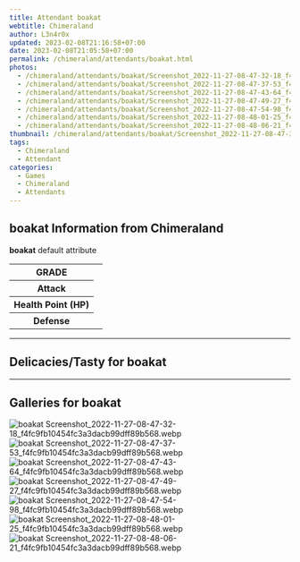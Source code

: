 ```yaml
---
title: Attendant boakat
webtitle: Chimeraland
author: L3n4r0x
updated: 2023-02-08T21:16:58+07:00
date: 2023-02-08T21:05:58+07:00
permalink: /chimeraland/attendants/boakat.html
photos:
  - /chimeraland/attendants/boakat/Screenshot_2022-11-27-08-47-32-18_f4fc9fb10454fc3a3dacb99dff89b568.webp
  - /chimeraland/attendants/boakat/Screenshot_2022-11-27-08-47-37-53_f4fc9fb10454fc3a3dacb99dff89b568.webp
  - /chimeraland/attendants/boakat/Screenshot_2022-11-27-08-47-43-64_f4fc9fb10454fc3a3dacb99dff89b568.webp
  - /chimeraland/attendants/boakat/Screenshot_2022-11-27-08-47-49-27_f4fc9fb10454fc3a3dacb99dff89b568.webp
  - /chimeraland/attendants/boakat/Screenshot_2022-11-27-08-47-54-98_f4fc9fb10454fc3a3dacb99dff89b568.webp
  - /chimeraland/attendants/boakat/Screenshot_2022-11-27-08-48-01-25_f4fc9fb10454fc3a3dacb99dff89b568.webp
  - /chimeraland/attendants/boakat/Screenshot_2022-11-27-08-48-06-21_f4fc9fb10454fc3a3dacb99dff89b568.webp
thumbnail: /chimeraland/attendants/boakat/Screenshot_2022-11-27-08-47-32-18_f4fc9fb10454fc3a3dacb99dff89b568.webp
tags:
  - Chimeraland
  - Attendant
categories:
  - Games
  - Chimeraland
  - Attendants
---
```


<section id="bootstrap-wrapper"><link rel="stylesheet" href="https://rawcdn.githack.com/dimaslanjaka/Web-Manajemen/bb6505ea081a75a7c845f65fb9d939276931c82f/css/bootstrap-4.5-wrapper.css"/><h2>boakat Information from Chimeraland</h2><p><b>boakat</b> default attribute <table><tr><th>GRADE</th><td></td></tr><tr><th>Attack</th><td></td></tr><tr><th>Health Point (HP)</th><td></td></tr><tr><th>Defense</th><td></td></tr></table></p><hr/><h2>Delicacies/Tasty for boakat</h2><hr/><div id="gallery"><h2>Galleries for boakat</h2><div class="row"><div class="col-lg-6 col-12"><img src="/chimeraland/attendants/boakat/Screenshot_2022-11-27-08-47-32-18_f4fc9fb10454fc3a3dacb99dff89b568.webp" alt="boakat Screenshot_2022-11-27-08-47-32-18_f4fc9fb10454fc3a3dacb99dff89b568.webp"/></div><div class="col-lg-6 col-12"><img src="/chimeraland/attendants/boakat/Screenshot_2022-11-27-08-47-37-53_f4fc9fb10454fc3a3dacb99dff89b568.webp" alt="boakat Screenshot_2022-11-27-08-47-37-53_f4fc9fb10454fc3a3dacb99dff89b568.webp"/></div><div class="col-lg-6 col-12"><img src="/chimeraland/attendants/boakat/Screenshot_2022-11-27-08-47-43-64_f4fc9fb10454fc3a3dacb99dff89b568.webp" alt="boakat Screenshot_2022-11-27-08-47-43-64_f4fc9fb10454fc3a3dacb99dff89b568.webp"/></div><div class="col-lg-6 col-12"><img src="/chimeraland/attendants/boakat/Screenshot_2022-11-27-08-47-49-27_f4fc9fb10454fc3a3dacb99dff89b568.webp" alt="boakat Screenshot_2022-11-27-08-47-49-27_f4fc9fb10454fc3a3dacb99dff89b568.webp"/></div><div class="col-lg-6 col-12"><img src="/chimeraland/attendants/boakat/Screenshot_2022-11-27-08-47-54-98_f4fc9fb10454fc3a3dacb99dff89b568.webp" alt="boakat Screenshot_2022-11-27-08-47-54-98_f4fc9fb10454fc3a3dacb99dff89b568.webp"/></div><div class="col-lg-6 col-12"><img src="/chimeraland/attendants/boakat/Screenshot_2022-11-27-08-48-01-25_f4fc9fb10454fc3a3dacb99dff89b568.webp" alt="boakat Screenshot_2022-11-27-08-48-01-25_f4fc9fb10454fc3a3dacb99dff89b568.webp"/></div><div class="col-lg-6 col-12"><img src="/chimeraland/attendants/boakat/Screenshot_2022-11-27-08-48-06-21_f4fc9fb10454fc3a3dacb99dff89b568.webp" alt="boakat Screenshot_2022-11-27-08-48-06-21_f4fc9fb10454fc3a3dacb99dff89b568.webp"/></div></div></div></section>